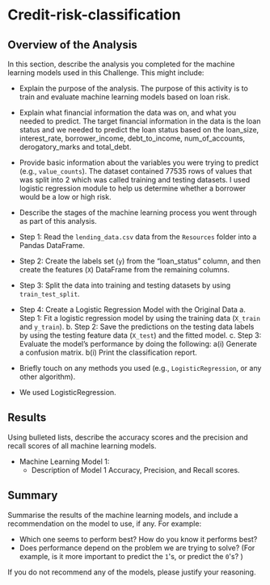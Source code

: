# Credit-risk-classification

## Overview of the Analysis

In this section, describe the analysis you completed for the machine learning models used in this Challenge. This might include:

* Explain the purpose of the analysis.
The purpose of this activity is to train and evaluate machine learning models based on loan risk. 

* Explain what financial information the data was on, and what you needed to predict.
The target financial information in the data is the loan status and we needed to predict the loan status based on the loan_size, interest_rate, borrower_income, debt_to_income, num_of_accounts,  derogatory_marks and total_debt. 

* Provide basic information about the variables you were trying to predict (e.g., `value_counts`).
The dataset contained 77535 rows of values that was split into 2 which was called training and testing datasets. I used logistic regression module to help us determine whether a borrower would be a low or high risk. 

* Describe the stages of the machine learning process you went through as part of this analysis.
* Step 1: Read the `lending_data.csv` data from the `Resources` folder into a Pandas DataFrame.
* Step 2: Create the labels set (`y`)  from the “loan_status” column, and then create the features (`X`) DataFrame from the remaining columns.
* Step 3: Split the data into training and testing datasets by using `train_test_split`.
* Step 4: Create a Logistic Regression Model with the Original Data
    a. Step 1: Fit a logistic regression model by using the training data (`X_train` and `y_train`).
    b. Step 2: Save the predictions on the testing data labels by using the testing feature data (`X_test`) and the fitted model.
    c. Step 3: Evaluate the model’s performance by doing the following:
        a(i) Generate a confusion matrix.
        b(i) Print the classification report.

* Briefly touch on any methods you used (e.g., `LogisticRegression`, or any other algorithm).
* We used LogisticRegression.

## Results

Using bulleted lists, describe the accuracy scores and the precision and recall scores of all machine learning models.

* Machine Learning Model 1:
    * Description of Model 1 Accuracy, Precision, and Recall scores.

## Summary

Summarise the results of the machine learning models, and include a recommendation on the model to use, if any. For example:

* Which one seems to perform best? How do you know it performs best?
* Does performance depend on the problem we are trying to solve? (For example, is it more important to predict the `1`'s, or predict the `0`'s? )

If you do not recommend any of the models, please justify your reasoning.
